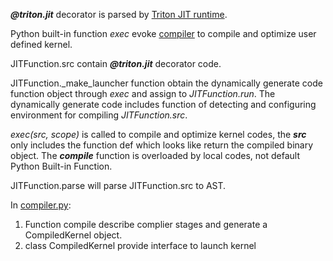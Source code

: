 ***@triton.jit*** decorator is parsed by [Triton JIT runtime](https://github.com/openai/triton/blob/main/python/triton/runtime/jit.py).

Python built-in function *exec* evoke [compiler](https://github.com/openai/triton/blob/main/python/triton/compiler/compiler.py) to compile and optimize user defined kernel.


JITFunction.src contain ***@triton.jit*** decorator code.

JITFunction._make_launcher function obtain the dynamically generate code function object through *exec* and assign to *JITFunction.run*. The dynamically generate code includes function of detecting and configuring environment for  compiling *JITFunction.src*.

*exec(src, scope)* is called to compile and optimize kernel codes, the ***src*** only includes the function def which looks like return the compiled binary object. The ***compile*** function is overloaded by local codes, not default Python Built-in Function. 

JITFunction.parse will parse JITFunction.src to AST.

In [compiler.py](https://github.com/openai/triton/blob/main/python/triton/compiler/compiler.py):
1. Function compile describe complier stages and generate a CompiledKernel object.
2. class CompiledKernel provide interface to launch kernel


